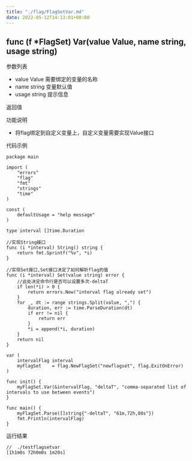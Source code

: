 ```yaml
---
title: "./flag/FlagSetVar.md"
date: 2022-05-12T14:13:01+08:00
---
```

## func (f *FlagSet) Var(value Value, name string, usage string)

参数列表
- value Value   需要绑定的变量的名称
- name string 变量默认值
- usage string 提示信息

返回值

功能说明
- 将flag绑定到自定义变量上，自定义变量需要实现Value接口

代码示例
        
    package main
    
    import (
    	"errors"
    	"flag"
    	"fmt"
    	"strings"
    	"time"
    )
    
    const (
    	defaultUsage = "help message"
    )
    
    type interval []time.Duration
    
    //实现String接口
    func (i *interval) String() string {
    	return fmt.Sprintf("%v", *i)
    }
    
    //实现Set接口,Set接口决定了如何解析flag的值
    func (i *interval) Set(value string) error {
    	//此处决定命令行是否可以设置多次-deltaT
    	if len(*i) > 0 {
    		return errors.New("interval flag already set")
    	}
    	for _, dt := range strings.Split(value, ",") {
    		duration, err := time.ParseDuration(dt)
    		if err != nil {
    			return err
    		}
    		*i = append(*i, duration)
    	}
    	return nil
    }
    
    var (
    	intervalFlag interval
    	myFlagSet    = flag.NewFlagSet("newflagset", flag.ExitOnError)
    )
    
    func init() {
    	myFlagSet.Var(&intervalFlag, "deltaT", "comma-separated list of intervals to use between events")
    }
    
    func main() {
    	myFlagSet.Parse([]string{"-deltaT", "61m,72h,80s"})
    	fmt.Println(intervalFlag)
    }

运行结果
    
    //  ./testflagsetvar                        
    [1h1m0s 72h0m0s 1m20s]
    